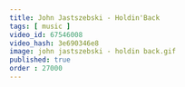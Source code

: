 ```yaml
---
title: John Jastszebski - Holdin'Back
tags: [ music ]
video_id: 67546008
video_hash: 3e690346e8
image: john jastszebski - holdin back.gif
published: true
order : 27000
---
```

